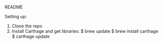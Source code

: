 README

Setting up:

1. Clone the repo
2. Install Carthage and get libraries:
  $ brew update
  $ brew install carthage
  $ carthage update

